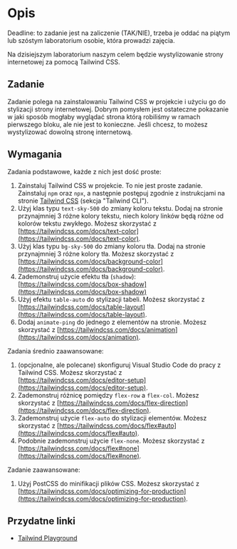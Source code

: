 # Opis

Deadline: to zadanie jest na zaliczenie (TAK/NIE), trzeba je oddać na piątym lub szóstym laboratorium osobie, która prowadzi zajęcia.

Na dzisiejszym laboratorium naszym celem będzie wystylizowanie strony internetowej za pomocą Tailwind CSS.

## Zadanie

Zadanie polega na zainstalowaniu Tailwind CSS w projekcie i użyciu go do stylizacji strony internetowej. Dobrym pomysłem jest ostateczne pokazanie w jaki sposób mogłaby wyglądać strona którą robiliśmy w ramach pierwszego bloku, ale nie jest to konieczne. Jeśli chcesz, to możesz wystylizować dowolną stronę internetową. 

## Wymagania

Zadania podstawowe, każde z nich jest dość proste:

1. Zainstaluj Tailwind CSS w projekcie. To nie jest proste zadanie. Zainstaluj `npm` oraz `npx`, a następnie postępuj zgodnie z instrukcjami na stronie [Tailwind CSS](https://tailwindcss.com/docs/installation) (sekcja "Tailwind CLI"). 
2. Użyj klas typu `text-sky-500` do zmiany koloru tekstu. Dodaj na stronie przynajmniej 3 różne kolory tekstu, niech kolory linków będą różne od kolorów tekstu zwykłego. Możesz skorzystać z [https://tailwindcss.com/docs/text-color](https://tailwindcss.com/docs/text-color).
3. Użyj klas typu `bg-sky-500` do zmiany koloru tła. Dodaj na stronie przynajmniej 3 różne kolory tła. Możesz skorzystać z [https://tailwindcss.com/docs/background-color](https://tailwindcss.com/docs/background-color).
4. Zademonstruj użycie efektu tła (`shadow`): [https://tailwindcss.com/docs/box-shadow](https://tailwindcss.com/docs/box-shadow)
5. Użyj efektu `table-auto` do stylizacji tabeli. Możesz skorzystać z [https://tailwindcss.com/docs/table-layout](https://tailwindcss.com/docs/table-layout).
6. Dodaj `animate-ping` do jednego z elementów na stronie. Możesz skorzystać z [https://tailwindcss.com/docs/animation](https://tailwindcss.com/docs/animation).

Zadania średnio zaawansowane:

1. (opcjonalne, ale polecane) skonfiguruj Visual Studio Code do pracy z Tailwind CSS. Możesz skorzystać z [https://tailwindcss.com/docs/editor-setup](https://tailwindcss.com/docs/editor-setup).
2. Zademonstruj różnicę pomiędzy `flex-row` a `flex-col`. Możesz skorzystać z [https://tailwindcss.com/docs/flex-direction](https://tailwindcss.com/docs/flex-direction).
3. Zademonstruj użycie `flex-auto` do stylizacji elementów. Możesz skorzystać z [https://tailwindcss.com/docs/flex#auto](https://tailwindcss.com/docs/flex#auto).
4. Podobnie zademonstruj użycie `flex-none`. Możesz skorzystać z [https://tailwindcss.com/docs/flex#none](https://tailwindcss.com/docs/flex#none).

Zadanie zaawansowane:

1. Użyj PostCSS do minifikacji plików CSS. Możesz skorzystać z [https://tailwindcss.com/docs/optimizing-for-production](https://tailwindcss.com/docs/optimizing-for-production).

## Przydatne linki
- [Tailwind Playground](https://play.tailwindcss.com)
